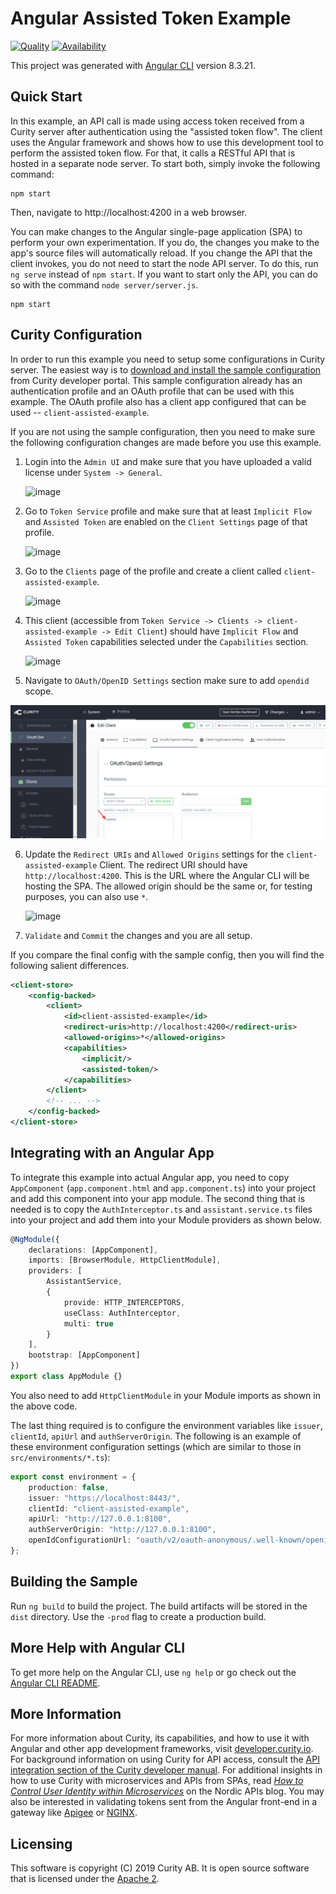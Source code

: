 # Angular Assisted Token Example

[![Quality](https://img.shields.io/badge/quality-demo-red)](https://curity.io/resources/code-examples/status/)
[![Availability](https://img.shields.io/badge/availability-source-blue)](https://curity.io/resources/code-examples/status/)

This project was generated with [Angular CLI](https://github.com/angular/angular-cli) version 8.3.21.

## Quick Start

In this example, an API call is made using access token received from a Curity server after authentication using the "assisted token flow". The client uses the Angular framework and shows how to use this development tool to perform the assisted token flow. For that, it calls a RESTful API that is hosted in a separate node server. To start both, simply invoke the following command:

```nodemon
npm start
```

Then, navigate to http://localhost:4200 in a web browser.

You can make changes to the Angular single-page application (SPA) to perform your own experimentation. If you do, the changes you make to the app's source files will automatically reload. If you change the API that the client invokes, you do not need to start the node API server. To do this, run `ng serve` instead of `npm start`. If you want to start only the API, you can do so with the command `node server/server.js`.

```nodemon
npm start
```

## Curity Configuration

In order to run this example you need to setup some configurations in Curity server. The easiest way is to [download and install the sample configuration](https://developer.curity.io/release/4.5.0/configuration-samples) from Curity developer portal. This sample configuration already has an authentication profile and an OAuth profile that can be used with this example. The OAuth profile also has a client app configured that can be used -- `client-assisted-example`.

If you are not using the sample configuration, then you need to make sure the following configuration changes are made before you use this example.

1. Login into the `Admin UI` and make sure that you have uploaded a valid license under `System -> General`.


   ![image](./docs/images/license.png)
   
2. Go to `Token Service` profile and make sure that at least `Implicit Flow` and `Assisted Token` are enabled on the `Client Settings` page of that profile.


   ![image](./docs/images/profile-capabilities.png)

3. Go to the `Clients` page of the profile and create a client called `client-assisted-example`.


   ![image](./docs/images/clients.png)

4. This client (accessible from `Token Service -> Clients -> client-assisted-example -> Edit Client`) should have `Implicit Flow` and `Assisted Token` capabilities selected under the `Capabilities` section.


   ![image](./docs/images/client-capabilities.png)


5. Navigate to `OAuth/OpenID Settings` section make sure to add 
`opendid` scope.

![image](docs/images/openid-scope.png)


6. Update the `Redirect URIs` and `Allowed Origins` settings for the `client-assisted-example` Client. The redirect URI should have `http://localhost:4200`. This is the URL where the Angular CLI will be hosting the SPA. The allowed origin should be the same or, for testing purposes, you can also use `*`.
   

   ![image](./docs/images/client-application-settings.png)

7. `Validate` and `Commit` the changes and you are all setup.

If you compare the final config with the sample config, then you will find the following salient differences.

```xml
<client-store>
    <config-backed>
        <client>
            <id>client-assisted-example</id>
            <redirect-uris>http://localhost:4200</redirect-uris>
            <allowed-origins>*</allowed-origins>
            <capabilities>
                <implicit/>
                <assisted-token/>
            </capabilities>
        </client>
        <!-- ... -->
    </config-backed>
</client-store>
```

## Integrating with an Angular App

To integrate this example into actual Angular app, you need to copy `AppComponent` (`app.component.html` and `app.component.ts`) into your project and add this component into your app module. The second thing that is needed is to copy the `AuthInterceptor.ts` and `assistant.service.ts` files into your project and add them into your Module providers as shown below.

```typescript
@NgModule({
	declarations: [AppComponent],
	imports: [BrowserModule, HttpClientModule],
	providers: [
		AssistantService,
		{
			provide: HTTP_INTERCEPTORS,
			useClass: AuthInterceptor,
			multi: true
		}
	],
	bootstrap: [AppComponent]
})
export class AppModule {}
```

You also need to add `HttpClientModule` in your Module imports as shown in the above code.

The last thing required is to configure the environment variables like `issuer`, `clientId`, `apiUrl` and `authServerOrigin`. The following is an example of these environment configuration settings (which are similar to those in `src/environments/*.ts`):

```typescript
export const environment = {
	production: false,
	issuer: "https://localhost:8443/",
	clientId: "client-assisted-example",
	apiUrl: "http://127.0.0.1:8100",
	authServerOrigin: "http://127.0.0.1:8100",
	openIdConfigurationUrl: "oauth/v2/oauth-anonymous/.well-known/openid-configuration"
};
```

## Building the Sample

Run `ng build` to build the project. The build artifacts will be stored in the `dist` directory. Use the `-prod` flag to create a production build.

## More Help with Angular CLI

To get more help on the Angular CLI, use `ng help` or go check out the [Angular CLI README](https://github.com/angular/angular-cli/blob/master/README.md).

## More Information

For more information about Curity, its capabilities, and how to use it with Angular and other app development frameworks, visit [developer.curity.io](https://developer.curity.io/). For background information on using Curity for API access, consult the [API integration section of the Curity developer manual](https://support.curity.io/docs/4.5.0/developer-guide/api-integration/overview.html). For additional insights in how to use Curity with microservices and APIs from SPAs, read _[How to Control User Identity within Microservices](http://nordicapis.com/how-to-control-user-identity-within-microservices/)_ on the Nordic APIs blog. You may also be interested in validating tokens sent from the Angular front-end in a gateway like [Apigee](https://developer.curity.io/tutorials/apigee-integration) or [NGINX](https://github.com/curityio/nginx_phantom_token_module).

## Licensing

This software is copyright (C) 2019 Curity AB. It is open source software that is licensed under the [Apache 2](LICENSE).
